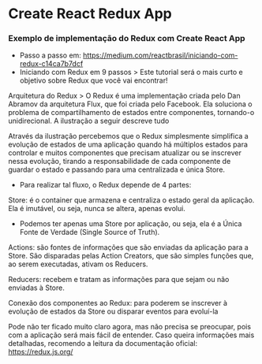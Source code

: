 # Create React Redux App
### Exemplo de implementação do Redux com Create React App
- Passo a passo em: https://medium.com/reactbrasil/iniciando-com-redux-c14ca7b7dcf
- Iniciando com Redux em 9 passos > Este tutorial será o mais curto e objetivo sobre Redux que você vai encontrar!

Arquitetura do Redux > O Redux é uma implementação criada pelo Dan Abramov da arquitetura Flux, que foi criada pelo Facebook. Ela soluciona o problema de compartilhamento de estados entre componentes, tornando-o unidirecional. A ilustração a seguir descreve tudo

Através da ilustração percebemos que o Redux simplesmente simplifica a evolução de estados de uma aplicação quando há múltiplos estados para controlar e muitos componentes que precisam atualizar ou se inscrever nessa evolução, tirando a responsabilidade de cada componente de guardar o estado e passando para uma centralizada e única Store.

- Para realizar tal fluxo, o Redux depende de 4 partes:

Store: é o container que armazena e centraliza o estado geral da aplicação. Ela é imutável, ou seja, nunca se altera, apenas evolui.

- Podemos ter apenas uma Store por aplicação, ou seja, ela é a Única Fonte de Verdade (Single Source of Truth).

Actions: são fontes de informações que são enviadas da aplicação para a Store. São disparadas pelas Action Creators, que são simples funções que, ao serem executadas, ativam os Reducers.

Reducers: recebem e tratam as informações para que sejam ou não enviadas à Store.

Conexão dos componentes ao Redux: para poderem se inscrever à evolução de estados da Store ou disparar eventos para evoluí-la

Pode não ter ficado muito claro agora, mas não precisa se preocupar, pois com a aplicação será mais fácil de entender. Caso queira informações mais detalhadas, recomendo a leitura da documentação oficial: https://redux.js.org/



